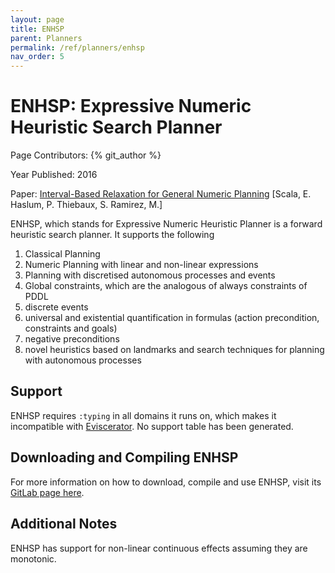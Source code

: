 ```yaml
---
layout: page
title: ENHSP
parent: Planners
permalink: /ref/planners/enhsp
nav_order: 5
---
```

# ENHSP: Expressive Numeric Heuristic Search Planner

Page Contributors: {% git_author %}

Year Published: 2016

Paper: [Interval-Based Relaxation for General Numeric Planning](https://pdfs.semanticscholar.org/ba88/832bb0d1feddd7032282f3a2837f93a7117e.pdf) [Scala, E. Haslum, P. Thiebaux, S. Ramirez, M.]

ENHSP, which stands for Expressive Numeric Heuristic Planner is a forward heuristic search planner. It supports the following 

1. Classical Planning
2. Numeric Planning with linear and non-linear expressions
3. Planning with discretised autonomous processes and events
4. Global constraints, which are the analogous of always constraints of PDDL
5. discrete events
6. universal and existential quantification in formulas (action precondition, constraints and goals)
7. negative preconditions
8. novel heuristics based on landmarks and search techniques for planning with autonomous processes

## Support
ENHSP requires `:typing` in all domains it runs on, which makes it incompatible with [Eviscerator](https://www.github.com/nergmada/eviscerator). No support table has been generated. 

## Downloading and Compiling ENHSP
For more information on how to download, compile and use ENHSP, visit its [GitLab page here](https://gitlab.com/enricos83/ENHSP-Public). 

## Additional Notes
ENHSP has support for non-linear continuous effects assuming they are monotonic.